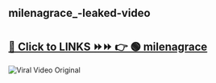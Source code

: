 
 ## milenagrace_-leaked-video 

# <h2><a href="https://clipsfans.com/milenagrace_&ref=git">🔗 Click to LINKS ⏩⏩ 👉 🟢 milenagrace  </a></h2>

<a href="https://clipsfans.com/milenagrace_&ref=git" rel="nofollow" data-target="animated-image.originalLink"><img src="https://i.ibb.co.com/xMMVF88/686577567.gif" alt="Viral Video Original" style="max-width: 100%; display: inline-block;" data-target="animated-image.originalImage"></a>
